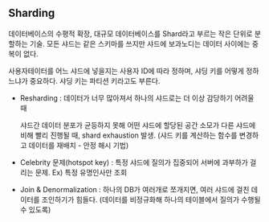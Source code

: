 ## Sharding

데이터베이스의 수평적 확장, 대규모 데이터베이스를 Shard라고 부르는 작은 단위로 분할하는 기술. 모든 샤드는 같은 스키마를 쓰지만 샤드에 보과노디는 데이터 사이에는 중복이 없다.



사용자테이터를 어느 샤드에 넣을지는 사용자 ID에 따라 정하며, 샤딩 키를 어떻게 정하느냐가 중요하다. 샤딩 키는 파티션 키라고도 부른다.

- Resharding : 데이터가 너무 많아져서 하나의 샤드로는 더 이상 감당하기 어려울 때

  샤드간 데이터 분포가 균등하지 못해 어떤 샤드에 할당된 공간 소모가 다른 샤드에 비해 빨리 진행될 때, shard exhaustion 발생. (샤드 키를 계산하는 함수를 변경하고 데이터를 재배치 - 안정 해시 기법)

- Celebrity 문제(hotspot key) : 특정 샤드에 질의가 집중되어 서버에 과부하가 걸리는 문제. Ex) 특정 유명인사만 조회

- Join & Denormalization : 하나의 DB가 여러개로 쪼개지면, 여러 샤드에 걸친 데이터를 조인하기가 힘들다. (데이터를 비정규화해 하나의 테이블에서 질의가 수행될 수 있도록)

